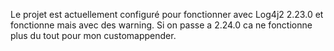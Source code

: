 Le projet est actuellement configuré pour fonctionner avec Log4j2 2.23.0 et fonctionne mais avec des warning.
Si on passe a 2.24.0 ca ne fonctionne plus du tout pour mon customappender.
